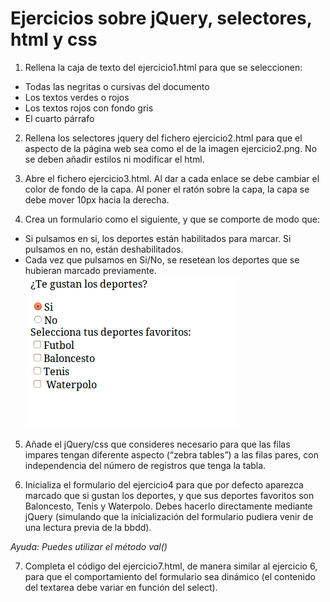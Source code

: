 # Ejercicios sobre jQuery, selectores, html y css

1. Rellena la caja de texto del ejercicio1.html para que se seleccionen:
  - Todas las negritas o cursivas del documento
  - Los textos verdes o rojos 
  - Los textos rojos con fondo gris
  - El cuarto párrafo

2. Rellena los selectores jquery del fichero ejercicio2.html para que el aspecto de la página web sea como el de la imagen ejercicio2.png. No se deben añadir estilos ni modificar el html.

3. Abre el fichero ejercicio3.html. Al dar a cada enlace se debe cambiar el color de fondo de la capa. Al poner el ratón sobre la capa, la capa se debe mover 10px hacia la derecha.

4. Crea un formulario como el siguiente, y que se comporte de modo que:
  - Si pulsamos en si, los deportes están habilitados para marcar. Si pulsamos en no, están deshabilitados.
  - Cada vez que pulsamos en Si/No, se resetean los deportes que se hubieran marcado previamente.
  ![](formulario-deportes.gif)

5. Añade el jQuery/css que consideres necesario para que las filas impares tengan diferente aspecto (“zebra tables”) a las filas pares, con independencia del número de registros que tenga la tabla.

6. Inicializa el formulario del ejercicio4 para que por defecto aparezca marcado que si gustan los deportes, y que sus deportes favoritos son Baloncesto, Tenis y Waterpolo. Debes hacerlo directamente mediante jQuery (simulando que la inicialización del formulario pudiera venir de una lectura previa de la bbdd).

  *Ayuda: Puedes utilizar el método val()*

7. Completa el código del ejercicio7.html, de manera similar al ejercicio 6, para que el comportamiento del formulario sea dinámico (el contenido del textarea debe variar en función del select). 